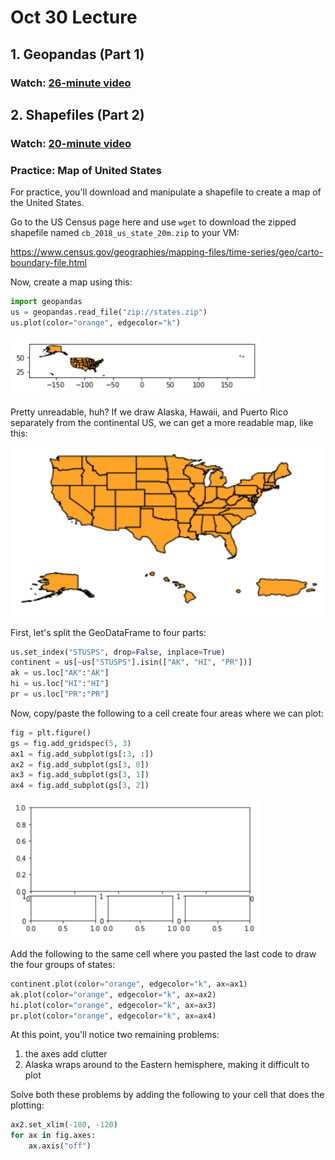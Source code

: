 # Oct 30 Lecture

## 1. Geopandas (Part 1)

### Watch: [26-minute video](https://youtu.be/pRYj38npGP0)

## 2. Shapefiles (Part 2)

### Watch: [20-minute video](https://youtu.be/JPKqMN_jTtM)

### Practice: Map of United States

For practice, you'll download and manipulate a shapefile to create a
map of the United States.

Go to the US Census page here and use `wget` to download the zipped
shapefile named `cb_2018_us_state_20m.zip` to your VM:

https://www.census.gov/geographies/mapping-files/time-series/geo/carto-boundary-file.html

Now, create a map using this:

```python
import geopandas
us = geopandas.read_file("zip://states.zip")
us.plot(color="orange", edgecolor="k")
```

<img src="us-bad.png" width=400>

Pretty unreadable, huh?  If we draw Alaska, Hawaii, and Puerto Rico
separately from the continental US, we can get a more readable map,
like this:

<img src="us-good.png" width=600>

First, let's split the GeoDataFrame to four parts:

```python
us.set_index("STUSPS", drop=False, inplace=True)
continent = us[~us["STUSPS"].isin(["AK", "HI", "PR"])]
ak = us.loc["AK":"AK"]
hi = us.loc["HI":"HI"]
pr = us.loc["PR":"PR"]
```

Now, copy/paste the following to a cell create four areas where we can
plot:

```python
fig = plt.figure()
gs = fig.add_gridspec(5, 3)
ax1 = fig.add_subplot(gs[:3, :])
ax2 = fig.add_subplot(gs[3, 0])
ax3 = fig.add_subplot(gs[3, 1])
ax4 = fig.add_subplot(gs[3, 2])
```

<img src="grid.png" width=400>

Add the following to the same cell where you pasted the last code to
draw the four groups of states:

```python
continent.plot(color="orange", edgecolor="k", ax=ax1)
ak.plot(color="orange", edgecolor="k", ax=ax2)
hi.plot(color="orange", edgecolor="k", ax=ax3)
pr.plot(color="orange", edgecolor="k", ax=ax4)
```

At this point, you'll notice two remaining problems:

1. the axes add clutter
2. Alaska wraps around to the Eastern hemisphere, making it difficult to plot

Solve both these problems by adding the following to your cell that
does the plotting:

```python
ax2.set_xlim(-180, -120)
for ax in fig.axes:
    ax.axis("off")
```
